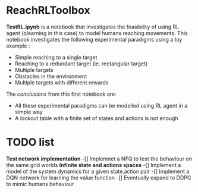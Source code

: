 # ReachRLToolbox

**TestRL.ipynb** is a notebook that investigates the feasibility of using RL agent (qlearning in this case) to model humans reaching movements. This notebook investigates the following experimental paradigms using a toy example : 
* Simple reaching to a single target
* Reaching to a redundant target (ie. rectangular target)
* Multiple targets
* Obstacles in the environment
* Multiple targets with different rewards

The *conclusions* from this first notebook are:

* All these experimental paradigms can be modelled using RL agent in a simple way
* A lookout table with a finite set of states and actions is not enough

# TODO list
**Test network implementation**
-[] Implemnet a NFQ to test the behaviour on the same grid worlds
**Infinite state and actions spaces**
-[] Implement a model of the system dynamics for a given state,action pair
-[] Implement a DQN network for learning the value function
-[] Eventually expand to DDPG to mimic humans behaviour
